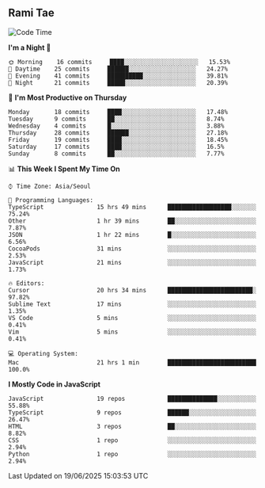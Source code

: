 ## Rami Tae

<!--START_SECTION:waka-->
![Code Time](http://img.shields.io/badge/Code%20Time-2%2C391%20hrs%2055%20mins-blue)

**I'm a Night 🦉** 

```text
🌞 Morning    16 commits     ████░░░░░░░░░░░░░░░░░░░░░   15.53% 
🌆 Daytime    25 commits     ██████░░░░░░░░░░░░░░░░░░░   24.27% 
🌃 Evening    41 commits     ██████████░░░░░░░░░░░░░░░   39.81% 
🌙 Night      21 commits     █████░░░░░░░░░░░░░░░░░░░░   20.39%

```
📅 **I'm Most Productive on Thursday** 

```text
Monday       18 commits     ████░░░░░░░░░░░░░░░░░░░░░   17.48% 
Tuesday      9 commits      ██░░░░░░░░░░░░░░░░░░░░░░░   8.74% 
Wednesday    4 commits      █░░░░░░░░░░░░░░░░░░░░░░░░   3.88% 
Thursday     28 commits     ██████░░░░░░░░░░░░░░░░░░░   27.18% 
Friday       19 commits     ████░░░░░░░░░░░░░░░░░░░░░   18.45% 
Saturday     17 commits     ████░░░░░░░░░░░░░░░░░░░░░   16.5% 
Sunday       8 commits      ██░░░░░░░░░░░░░░░░░░░░░░░   7.77%

```


📊 **This Week I Spent My Time On** 

```text
⌚︎ Time Zone: Asia/Seoul

💬 Programming Languages: 
TypeScript               15 hrs 49 mins      ██████████████████░░░░░░░   75.24% 
Other                    1 hr 39 mins        ██░░░░░░░░░░░░░░░░░░░░░░░   7.87% 
JSON                     1 hr 22 mins        █░░░░░░░░░░░░░░░░░░░░░░░░   6.56% 
CocoaPods                31 mins             ░░░░░░░░░░░░░░░░░░░░░░░░░   2.53% 
JavaScript               21 mins             ░░░░░░░░░░░░░░░░░░░░░░░░░   1.73%

🔥 Editors: 
Cursor                   20 hrs 34 mins      ████████████████████████░   97.82% 
Sublime Text             17 mins             ░░░░░░░░░░░░░░░░░░░░░░░░░   1.35% 
VS Code                  5 mins              ░░░░░░░░░░░░░░░░░░░░░░░░░   0.41% 
Vim                      5 mins              ░░░░░░░░░░░░░░░░░░░░░░░░░   0.41%

💻 Operating System: 
Mac                      21 hrs 1 min        █████████████████████████   100.0%

```

**I Mostly Code in JavaScript** 

```text
JavaScript               19 repos            ██████████████░░░░░░░░░░░   55.88% 
TypeScript               9 repos             ██████░░░░░░░░░░░░░░░░░░░   26.47% 
HTML                     3 repos             ██░░░░░░░░░░░░░░░░░░░░░░░   8.82% 
CSS                      1 repo              ░░░░░░░░░░░░░░░░░░░░░░░░░   2.94% 
Python                   1 repo              ░░░░░░░░░░░░░░░░░░░░░░░░░   2.94%

```



 Last Updated on 19/06/2025 15:03:53 UTC
<!--END_SECTION:waka-->
